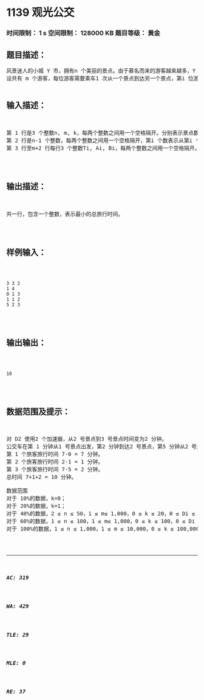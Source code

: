 # 1139 观光公交   
### 时间限制： 1 s     空间限制： 128000 KB     题目等级： 黄金  
## 题目描述：  

<pre>
风景迷人的小城 Y 市，拥有n 个美丽的景点。由于慕名而来的游客越来越多，Y 市特意安排了一辆观光公交车，为游客提供更便捷的交通服务。观光公交车在第0 分钟出现在1号景点，随后依次前往2、3、4……n 号景点。从第i 号景点开到第i+1 号景点需要Di 分钟。任意时刻，公交车只能往前开，或在景点处等待。  
设共有 m 个游客，每位游客需要乘车1 次从一个景点到达另一个景点，第i 位游客在Ti 分钟来到景点Ai，希望乘车前往景点Bi（Ai<Bi）。为了使所有乘客都能顺利到达目的地，公交车在每站都必须等待需要从该景点出发的所有乘客都上车后才能出发开往下一景点。  
假设乘客上下车不需要时间。  
一个乘客的旅行时间，等于他到达目的地的时刻减去他来到出发地的时刻。因为只有一辆观光车，有时候还要停下来等其他乘客，乘客们纷纷抱怨旅行时间太长了。于是聪明的司机ZZ 给公交车安装了k 个氮气加速器，每使用一个加速器，可以使其中一个Di 减1。对于同一个Di 可以重复使用加速器，但是必须保证使用后Di 大于等于0。
那么 ZZ 该如何安排使用加速器，才能使所有乘客的旅行时间总和最小？  
  

</pre>
  
  
## 输入描述：  

<pre>
第 1 行是3 个整数n, m, k，每两个整数之间用一个空格隔开。分别表示景点数、乘客数和氮气加速器个数。  
第 2 行是n-1 个整数，每两个整数之间用一个空格隔开，第i 个数表示从第i 个景点开往第i+1 个景点所需要的时间，即Di。  
第 3 行至m+2 行每行3 个整数Ti, Ai, Bi，每两个整数之间用一个空格隔开。第i+2 行表示第i 位乘客来到出发景点的时刻，出发的景点编号和到达的景点编号。
</pre>
  
  
## 输出描述：  

<pre>
共一行，包含一个整数，表示最小的总旅行时间。
</pre>
  
  
## 样例输入：  

<pre><code>
3 3 2  
1 4  
0 1 3  
1 1 2  
5 2 3
</code></pre>
  
  
## 输出输出：  

<pre><code>
10
</code></pre>
  
  
## 数据范围及提示：  

<pre>
对 D2 使用2 个加速器，从2 号景点到3 号景点时间变为2 分钟。  
公交车在第 1 分钟从1 号景点出发，第2 分钟到达2 号景点，第5 分钟从2 号景点出发，第7 分钟到达3 号景点。  
第 1 个旅客旅行时间 7-0 = 7 分钟。  
第 2 个旅客旅行时间 2-1 = 1 分钟。  
第 3 个旅客旅行时间 7-5 = 2 分钟。  
总时间 7+1+2 = 10 分钟。
  
数据范围  
对于 10%的数据，k=0；  
对于 20%的数据，k=1；  
对于 40%的数据，2 ≤ n ≤ 50，1 ≤ m≤ 1,000，0 ≤ k ≤ 20，0 ≤ Di ≤ 10，0 ≤ Ti ≤ 500；  
对于 60%的数据，1 ≤ n ≤ 100，1 ≤ m≤ 1,000，0 ≤ k ≤ 100，0 ≤ Di ≤ 100，0 ≤ Ti ≤ 10,000；  
对于 100%的数据，1 ≤ n ≤ 1,000，1 ≤ m ≤ 10,000，0 ≤ k ≤ 100,000，0 ≤ Di ≤ 100，0 ≤ Ti ≤ 100,000。
</pre>
  
  
***  

##### AC: 319  
##### WA: 429  
##### TLE: 29  
##### MLE: 0  
##### RE: 37  
